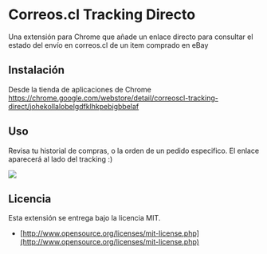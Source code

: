 Correos.cl Tracking Directo
===============

Una extensión para Chrome que añade un enlace directo para consultar el estado del envío en correos.cl de un item comprado en eBay

## Instalación
Desde la tienda de aplicaciones de Chrome https://chrome.google.com/webstore/detail/correoscl-tracking-direct/johekollalobelgdfklhkpebigbbelaf

## Uso
Revisa tu historial de compras, o la orden de un pedido especifico. El enlace aparecerá al lado del tracking :)

![](http://i.imgur.com/9b793ar.png)

## Licencia

Esta extensión se entrega bajo la licencia MIT.

* [http://www.opensource.org/licenses/mit-license.php](http://www.opensource.org/licenses/mit-license.php)
